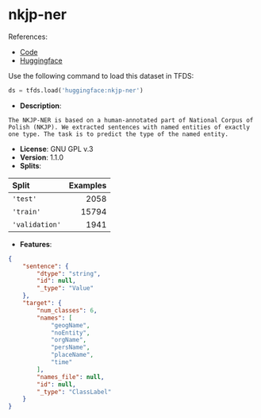 # nkjp-ner

References:

*   [Code](https://github.com/huggingface/datasets/blob/master/datasets/nkjp-ner)
*   [Huggingface](https://huggingface.co/datasets/nkjp-ner)



Use the following command to load this dataset in TFDS:

```python
ds = tfds.load('huggingface:nkjp-ner')
```

*   **Description**:

```
The NKJP-NER is based on a human-annotated part of National Corpus of Polish (NKJP). We extracted sentences with named entities of exactly one type. The task is to predict the type of the named entity.
```

*   **License**: GNU GPL v.3
*   **Version**: 1.1.0
*   **Splits**:

Split  | Examples
:----- | -------:
`'test'` | 2058
`'train'` | 15794
`'validation'` | 1941

*   **Features**:

```json
{
    "sentence": {
        "dtype": "string",
        "id": null,
        "_type": "Value"
    },
    "target": {
        "num_classes": 6,
        "names": [
            "geogName",
            "noEntity",
            "orgName",
            "persName",
            "placeName",
            "time"
        ],
        "names_file": null,
        "id": null,
        "_type": "ClassLabel"
    }
}
```


